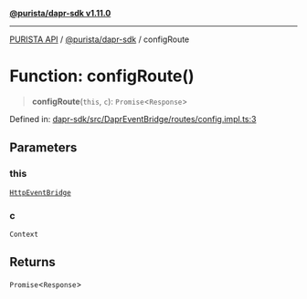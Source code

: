 [**@purista/dapr-sdk v1.11.0**](../README.md)

***

[PURISTA API](../../../packages.md) / [@purista/dapr-sdk](../README.md) / configRoute

# Function: configRoute()

> **configRoute**(`this`, `c`): `Promise`\<`Response`\>

Defined in: [dapr-sdk/src/DaprEventBridge/routes/config.impl.ts:3](https://github.com/puristajs/purista/blob/master/packages/dapr-sdk/src/DaprEventBridge/routes/config.impl.ts#L3)

## Parameters

### this

[`HttpEventBridge`](../../base-http-bridge/classes/HttpEventBridge.md)

### c

`Context`

## Returns

`Promise`\<`Response`\>
